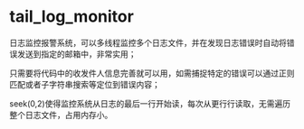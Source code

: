 ﻿# tail_log_monitor

日志监控报警系统，可以多线程监控多个日志文件，并在发现日志错误时自动将错误发送到指定的邮箱中，非常实用；<br>

只需要将代码中的收发件人信息完善就可以用，如需捕捉特定的错误可以通过正则匹配或者子字符串搜索等定位到错误内容；<br>

seek(0,2)使得监控系统从日志的最后一行开始读，每次从更行行读取，无需遍历整个日志文件，占用内存小。<br>